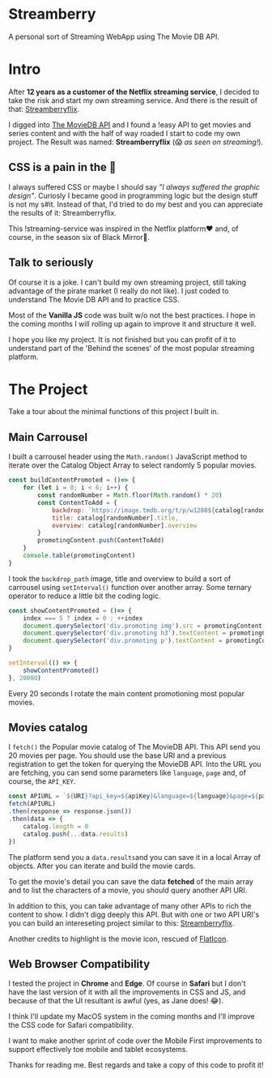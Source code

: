 # Streamberry
A personal sort of Streaming WebApp using The Movie DB API.

# Intro

After **12 years as a customer of the Netflix streaming service**, I decided to take the risk and start my own streaming service. And there is the result of that: [Streamberryflix](https://mobilepadawan.github.io/Streamberry/).

I digged into [The MovieDB API](https://themoviedb.org/) and I found a !easy API to get movies and series content and with the half of way roaded I start to code my own project. The Result was named: **Streamberryflix** (😱 *as seen on streaming!*).

## CSS is a pain in the 🍑
I always suffered CSS or maybe I should say *"I always suffered the graphic design"*. Curiosly I became good in programming logic but the design stuff is not my s#it. Instead of that, I'd tried to do my best and you can appreciate the results of it: Streamberryflix.

This !streaming-service was inspired in the Netflix platform❤️ and, of course, in the season six of Black Mirror🖤.

## Talk to seriously

Of course it is a joke. I can't build my own streaming project, still taking advantage of the pirate market (I really do not like). I just coded to understand The Movie DB API and to practice CSS.

Most of the **Vanilla JS** code was built w/o not the best practices. I hope in the coming months I will rolling up again to improve it and structure it well.

I hope you like my project. It is not finished but you can profit of it to understand part of the 'Behind the scenes' of the most popular streaming platform.

# The Project
Take a tour about the minimal functions of this project I built in.

## Main Carrousel
I built a carrousel header using the `Math.random()` JavaScript method to iterate over the Catalog Object Array to select randomly 5 popular movies.

```javascript
const buildContentPromoted = ()=> {
    for (let i = 0; i < 6; i++) {
        const randomNumber = Math.floor(Math.random() * 20)
        const ContentToAdd = {
            backdrop: `https://image.tmdb.org/t/p/w1280${catalog[randomNumber].backdrop_path}`,
            title: catalog[randomNumber].title,
            overview: catalog[randomNumber].overview
        }
        promotingContent.push(ContentToAdd)
    }
    console.table(promotingContent)
}
```

I took the `backdrop_path` image, title and overview to build a sort of carrousel using `setInterval()` function over another array. Some ternary operator to reduce a little bit the coding logic.

```javascript
const showContentPromoted = ()=> {
    index === 5 ? index = 0 : ++index
    document.querySelector('div.promoting img').src = promotingContent[index].backdrop
    document.querySelector('div.promoting h3').textContent = promotingContent[index].title
    document.querySelector('div.promoting p').textContent = promotingContent[index].overview
}

setInterval(() => {
    showContentPromoted()
}, 20000)
```

Every 20 seconds I rotate the main content promotioning most popular movies.

## Movies catalog
I `fetch()` the Popular movie catalog of The MovieDB API. This API send you 20 movies per page.
You should use the base URI and a previous registration to get the token for querying the MovieDB API. Into the URL you are fetching, you can send some parameters like `language`, `page` and, of course, the `API_KEY`.

```javascript
const APIURL = `${URI}?api_key=${apiKey}&language=${language}&page=${page}`
fetch(APIURL)
.then(response => response.json())
.then(data => {
    catalog.length = 0
    catalog.push(...data.results)
})
```
The platform send you a `data.results`and you can save it in a local Array of objects. After you can iterate and build the movie cards.

To get the movie's detail you can save the data **fetched** of the main array and to list the characters of a movie, you should query another API URI.

In addition to this, you can take advantage of many other APIs to rich the content to show. I didn't digg deeply this API. But with one or two API URI's you can build an intereseting project similar to this: [Streamberryflix](https://mobilepadawan.github.io/Streamberry/).

Another credits to highlight is the movie icon, rescued of [FlatIcon](https://www.flaticon.com/).

## Web Browser Compatibility
I tested the project in **Chrome** and **Edge**. Of course in **Safari** but I don't have the last version of it with all the improvements in CSS and JS, and because of that the UI resultant is awful (yes, as Jane does! 😂).

I think I'll update my MacOS system in the coming months and I'll improve the CSS code for Safari compatibility.

I want to make another sprint of code over the Mobile First improvements to support effectively toe mobile and tablet ecosystems.

Thanks for reading me. Best regards and take a copy of this code to profit it!
